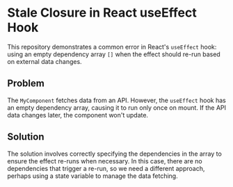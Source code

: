 # Stale Closure in React useEffect Hook

This repository demonstrates a common error in React's `useEffect` hook: using an empty dependency array `[]` when the effect should re-run based on external data changes.

## Problem

The `MyComponent` fetches data from an API. However, the `useEffect` hook has an empty dependency array, causing it to run only once on mount. If the API data changes later, the component won't update.

## Solution

The solution involves correctly specifying the dependencies in the array to ensure the effect re-runs when necessary. In this case, there are no dependencies that trigger a re-run, so we need a different approach, perhaps using a state variable to manage the data fetching. 